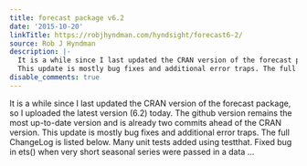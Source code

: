 ```yaml
---
title: forecast package v6.2
date: '2015-10-20'
linkTitle: https://robjhyndman.com/hyndsight/forecast6-2/
source: Rob J Hyndman
description: |-
  It is a while since I last updated the CRAN version of the forecast package, so I uploaded the latest version (6.2) today. The github version remains the most up-to-date version and is already two commits ahead of the CRAN version.
  This update is mostly bug fixes and additional error traps. The full ChangeLog is listed below. Many unit tests added using testthat. Fixed bug in ets() when very short seasonal series were passed in a data ...
disable_comments: true
---
```

It is a while since I last updated the CRAN version of the forecast package, so I uploaded the latest version (6.2) today. The github version remains the most up-to-date version and is already two commits ahead of the CRAN version.
This update is mostly bug fixes and additional error traps. The full ChangeLog is listed below. Many unit tests added using testthat. Fixed bug in ets() when very short seasonal series were passed in a data ...